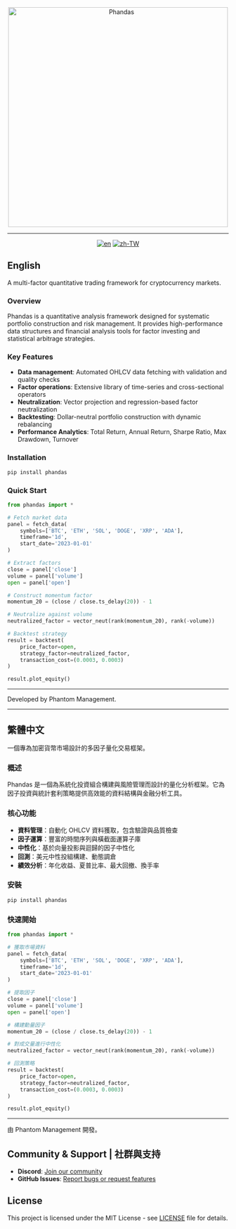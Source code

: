 <div align="center">

<img src="https://raw.githubusercontent.com/quantbai/phandas/main/assets/PHANDAS2.png" alt="Phandas" width="500">

</div>

---

<div align="center">

[![en](https://img.shields.io/badge/lang-en-yellow.svg)](#english)
[![zh-TW](https://img.shields.io/badge/lang-繁體中文-green.svg)](#繁體中文)

</div>


## English

A multi-factor quantitative trading framework for cryptocurrency markets.

### Overview

Phandas is a quantitative analysis framework designed for systematic portfolio construction and risk management. It provides high-performance data structures and financial analysis tools for factor investing and statistical arbitrage strategies.

### Key Features

- **Data management**: Automated OHLCV data fetching with validation and quality checks
- **Factor operations**: Extensive library of time-series and cross-sectional operators
- **Neutralization**: Vector projection and regression-based factor neutralization
- **Backtesting**: Dollar-neutral portfolio construction with dynamic rebalancing
- **Performance Analytics**: Total Return, Annual Return, Sharpe Ratio, Max Drawdown, Turnover

### Installation

```bash
pip install phandas
```

### Quick Start

```python
from phandas import *

# Fetch market data
panel = fetch_data(
    symbols=['BTC', 'ETH', 'SOL', 'DOGE', 'XRP', 'ADA'],
    timeframe='1d',
    start_date='2023-01-01'
)

# Extract factors
close = panel['close']
volume = panel['volume']
open = panel['open']

# Construct momentum factor
momentum_20 = (close / close.ts_delay(20)) - 1

# Neutralize against volume
neutralized_factor = vector_neut(rank(momentum_20), rank(-volume))

# Backtest strategy
result = backtest(
    price_factor=open, 
    strategy_factor=neutralized_factor,
    transaction_cost=(0.0003, 0.0003)
)

result.plot_equity()
```

---

Developed by Phantom Management.

---

## 繁體中文

一個專為加密貨幣市場設計的多因子量化交易框架。

### 概述

Phandas 是一個為系統化投資組合構建與風險管理而設計的量化分析框架。它為因子投資與統計套利策略提供高效能的資料結構與金融分析工具。

### 核心功能

- **資料管理**：自動化 OHLCV 資料獲取，包含驗證與品質檢查
- **因子運算**：豐富的時間序列與橫截面運算子庫
- **中性化**：基於向量投影與迴歸的因子中性化
- **回測**：美元中性投組構建、動態調倉
- **績效分析**：年化收益、夏普比率、最大回撤、換手率

### 安裝

```bash
pip install phandas
```

### 快速開始

```python
from phandas import *

# 獲取市場資料
panel = fetch_data(
    symbols=['BTC', 'ETH', 'SOL', 'DOGE', 'XRP', 'ADA'],
    timeframe='1d',
    start_date='2023-01-01'
)

# 提取因子
close = panel['close']
volume = panel['volume']
open = panel['open']

# 構建動量因子
momentum_20 = (close / close.ts_delay(20)) - 1

# 對成交量進行中性化
neutralized_factor = vector_neut(rank(momentum_20), rank(-volume))

# 回測策略
result = backtest(
    price_factor=open, 
    strategy_factor=neutralized_factor,
    transaction_cost=(0.0003, 0.0003)
)

result.plot_equity()
```

---

由 Phantom Management 開發。

## Community & Support | 社群與支持

- **Discord**: [Join our community](https://discord.gg/TcPHTSGMdH)
- **GitHub Issues**: [Report bugs or request features](https://github.com/quantbai/phandas/issues)

## License

This project is licensed under the MIT License - see [LICENSE](LICENSE) file for details.


